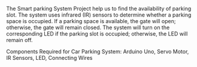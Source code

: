 The Smart parking System Project help us to find the availability of parking slot.
The system uses infrared (IR) sensors to determine whether a parking space is occupied.
If a parking space is available, the gate will open; otherwise, the gate will remain closed.
The system will turn on the corresponding LED if the parking slot is occupied; otherwise, the LED will remain off.

Components Required for Car Parking System: Arduino Uno, Servo Motor, IR Sensors, LED, Connecting Wires
